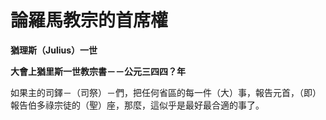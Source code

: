 # 論羅馬教宗的首席權


**猶理斯（Julius）一世**

**大會上猶里斯一世教宗書－－公元三四四？年**





如果主的司鐸－（司祭）－們，把任何省區的每一件（大）事，報告元首，（即）報告伯多祿宗徒的（聖）座，那麼，這似乎是最好最合適的事了。

